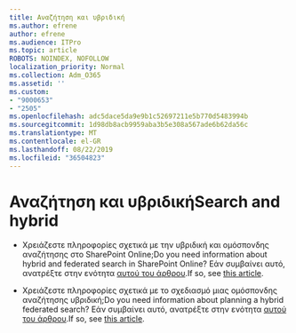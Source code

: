 ```yaml
---
title: Αναζήτηση και υβριδική
ms.author: efrene
author: efrene
ms.audience: ITPro
ms.topic: article
ROBOTS: NOINDEX, NOFOLLOW
localization_priority: Normal
ms.collection: Adm_O365
ms.assetid: ''
ms.custom:
- "9000653"
- "2505"
ms.openlocfilehash: adc5dace5da9e9b1c52697211e5b770d5483994b
ms.sourcegitcommit: 1d98db8acb9959aba3b5e308a567ade6b62da56c
ms.translationtype: MT
ms.contentlocale: el-GR
ms.lasthandoff: 08/22/2019
ms.locfileid: "36504823"
---
```

# <a name="search-and-hybrid"></a><span data-ttu-id="21910-102">Αναζήτηση και υβριδική</span><span class="sxs-lookup"><span data-stu-id="21910-102">Search and hybrid</span></span>

- <span data-ttu-id="21910-103">Χρειάζεστε πληροφορίες σχετικά με την υβριδική και ομόσπονδης αναζήτησης στο SharePoint Online;</span><span class="sxs-lookup"><span data-stu-id="21910-103">Do you need information about hybrid and federated search in SharePoint Online?</span></span> <span data-ttu-id="21910-104">Εάν συμβαίνει αυτό, ανατρέξτε στην ενότητα [αυτού του άρθρου](https://docs.microsoft.com/sharepoint/hybrid/hybrid-search-in-sharepoint).</span><span class="sxs-lookup"><span data-stu-id="21910-104">If so, see [this article](https://docs.microsoft.com/sharepoint/hybrid/hybrid-search-in-sharepoint).</span></span>

- <span data-ttu-id="21910-105">Χρειάζεστε πληροφορίες σχετικά με το σχεδιασμό μιας ομόσπονδης αναζήτησης υβριδική;</span><span class="sxs-lookup"><span data-stu-id="21910-105">Do you need information about planning a hybrid federated search?</span></span>  <span data-ttu-id="21910-106">Εάν συμβαίνει αυτό, ανατρέξτε στην ενότητα [αυτού του άρθρου](https://docs.microsoft.com/sharepoint/hybrid/plan-hybrid-federated-search).</span><span class="sxs-lookup"><span data-stu-id="21910-106">If so, see [this article](https://docs.microsoft.com/sharepoint/hybrid/plan-hybrid-federated-search).</span></span>



